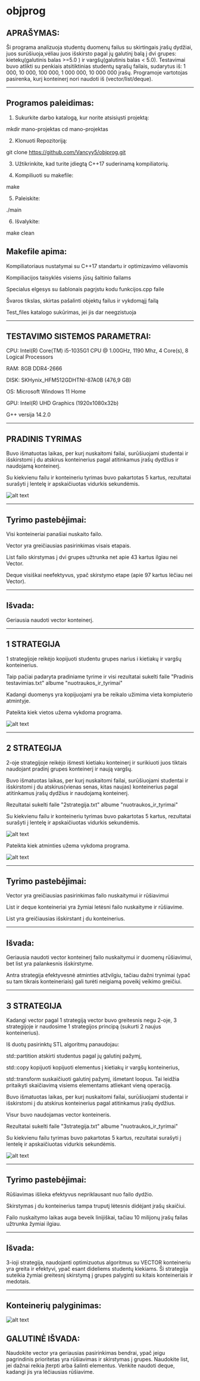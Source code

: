 # objprog

APRAŠYMAS:
---
Ši programa analizuoja studentų duomenų failus su skirtingais įrašų dydžiai, juos surūšiuoja,vėliau juos išskirsto pagal jų galutinį balą į dvi grupes: kietekų(galutinis balas >=5.0 ) ir vargšų(galutinis balas < 5.0). Testavimai buvo atlikti su  penkiais atsitiktinias studentų sąrašų failais, sudarytus iš: 1 000, 10 000, 100 000, 1 000 000, 10 000 000 įrašų. Programoje vartotojas pasirenka, kurį konteinerį nori naudoti iš (vector/list/deque).

-------------------------------------------------------------------------------------------------------
Programos paleidimas:
---
1. Sukurkite darbo katalogą, kur norite atsisiųsti projektą: 

mkdir mano-projektas
cd mano-projektas

2. Klonuoti Repozitoriją:    

 git clone https://github.com/Vancyy5/objprog.git


3. Užtikrinkite, kad turite įdiegtą C++17 suderinamą kompiliatorių.

4. Kompiliuoti su makefile:

 make

5. Paleiskite:

 ./main

6. Išvalykite:

 make clean


Makefile apima:
---
Kompiliatoriaus nustatymai su C++17 standartu ir optimizavimo vėliavomis

Kompiliacijos taisyklės visiems jūsų šaltinio failams

Specialus elgesys su šablonais pagrįstu kodu funkcijos.cpp faile

Švaros tikslas, skirtas pašalinti objektų failus ir vykdomąjį failą

Test_files katalogo sukūrimas, jei jis dar neegzistuoja

-------------------------------------------------------------------------------------------------------
TESTAVIMO SISTEMOS PARAMETRAI:
---
CPU: Intel(R) Core(TM) i5-1035G1 CPU @ 1.00GHz, 1190 Mhz, 4 Core(s), 8 Logical Processors

RAM: 8GB DDR4-2666 

DISK: SKHynix_HFM512GDHTNI-87A0B (476,9 GB)

OS: Microsoft Windows 11 Home

GPU: Intel(R) UHD Graphics (1920x1080x32b)

G++ versija 14.2.0

------------------------------------------------------------------------------------------------------
PRADINIS TYRIMAS
---
Buvo išmatuotas laikas, per kurį nuskaitomi failai, surūšiuojami studentai ir išskirstomi į du atskirus konteinerius pagal atitinkamus įrašų dydžius ir naudojamą konteinerį.

Su kiekvienu failu ir konteineriu tyrimas buvo pakartotas 5 kartus, rezultatai surašyti į lentelę ir apskaičiuotas vidurkis sekundėmis.

![alt text](https://github.com/Vancyy5/objprog/blob/v1.0/nuotraukos_ir_tyrimai/image.png)

--------------------------------------------------------------------------------------------------------------
Tyrimo pastebėjimai: 
---
Visi konteineriai panašiai nuskaito failo.

Vector yra greičiausias pasirinkimas visais etapais.

List failo skirstymas į dvi grupes užtrunka net apie 43 kartus ilgiau nei Vector.

Deque visiškai neefektyvus, ypač skirstymo etape (apie 97 kartus lėčiau nei Vector).

-------------------------------------------------------------------------------------------------------------
Išvada:
---
Geriausia naudoti vector konteinerį.
 
----------------------------------------------------------------------------------------------------------- 

1 STRATEGIJA
---
1 strategijoje reikėjo kopijuoti studentu grupes narius i kietiakų ir vargšų konteinerius.

Taip pačiai padaryta pradiniame tyrime ir visi rezultatai sukelti faile "Pradinis testavimias.txt" albume "nuotraukos_ir_tyrimai"

Kadangi duomenys yra kopijuojami yra be reikalo užimima vieta kompiuterio atmintyje. 

Pateikta kiek vietos užema vykdoma programa.

![alt text](https://github.com/Vancyy5/objprog/blob/v1.0/nuotraukos_ir_tyrimai/Screenshot%202025-03-21%20155630.png)


------------------------------------------------------------------------------------------------------------
2 STRATEGIJA
---
2-oje strategijoje reikėjo išmesti kietiaku konteinerį ir surikiuoti juos tiktais naudojant pradinį grupes konteinerį ir naują vargšų.

Buvo išmatuotas laikas, per kurį nuskaitomi failai, surūšiuojami studentai ir išskirstomi į du atskirus(vienas senas, kitas naujas) konteinerius pagal atitinkamus įrašų dydžius ir naudojamą konteinerį.

Rezultatai sukelti faile "2strategija.txt" albume "nuotraukos_ir_tyrimai"

Su kiekvienu failu ir konteineriu tyrimas buvo pakartotas 5 kartus, rezultatai surašyti į lentelę ir apskaičiuotas vidurkis sekundėmis.

![alt text](https://github.com/Vancyy5/objprog/blob/v1.0/nuotraukos_ir_tyrimai/image2.png)

Pateikta kiek atminties užema vykdoma programa.

![alt text](https://github.com/Vancyy5/objprog/blob/v1.0/nuotraukos_ir_tyrimai/Screenshot%202025-03-21%20162909.png)

--------------------------------------------------------------------------------------------------------------
Tyrimo pastebėjimai: 
---
Vector yra greičiausias pasirinkimas failo nuskaitymui ir rūšiavimui

List ir deque konteineriai yra žymiai letėsni failo nuskaityme ir rūšiavime.

List yra greičiausias išskirstant į du konteinerius.

-------------------------------------------------------------------------------------------------------------
Išvada:
---
Geriausia naudoti vector konteinerį failo nuskaitymui ir duomenų rūšiavimui, bet list yra palankesnis išskirstyme.

Antra strategija efektyvesnė atminties atžvilgiu, tačiau dažni trynimai (ypač su tam tikrais konteineriais) gali turėti neigiamą poveikį veikimo greičiui.

--------------------------------------------------------------------------------------------------------------
 3 STRATEGIJA
---
 Kadangi vector pagal 1 strategiją vector buvo greitesnis negu 2-oje,  3 strategijoje ir naudosime 1 strategijos principą (sukurti 2 naujus konteinerius).

 Iš duotų pasirinktų STL algoritmų panaudojau:
 
  std::partition atskirti studentus pagal jų galutinį pažymį,
  
  std::copy kopijuoti kopijuoti elementus į kietiakų ir vargšų konteinerius,

  std::transform suskaičiuoti galutinį pažymį, išmetant loopus. Tai leidžia pritaikyti skaičiavimą visiems elementams atliekant vieną operaciją.


Buvo išmatuotas laikas, per kurį nuskaitomi failai, surūšiuojami studentai ir išskirstomi į du atskirus konteinerius pagal atitinkamus įrašų dydžius.

Visur buvo naudojamas vector konteineris.

Rezultatai sukelti faile "3strategija.txt" albume "nuotraukos_ir_tyrimai"

Su kiekvienu failu tyrimas buvo pakartotas 5 kartus, rezultatai surašyti į lentelę ir apskaičiuotas vidurkis sekundėmis.

![alt text](https://github.com/Vancyy5/objprog/blob/v1.0/nuotraukos_ir_tyrimai/Screenshot%202025-03-21%20191536.png)

---------------------------------------------------------------------------
Tyrimo pastebėjimai:
---
Rūšiavimas išlieka efektyvus nepriklausant nuo failo dydžio.

Skirstymas į du konteinerius tampa truputį lėtesnis didėjant įrašų skaičiui.

Failo nuskaitymo laikas auga beveik linijiškai, tačiau 10 milijonų įrašų failas užtrunka žymiai ilgiau.

----------------------------------------------------------------------------
Išvada:
---
3-ioji strategija, naudojanti optimizuotus algoritmus su VECTOR konteineriu yra greita ir efektyvi, ypač esant dideliems studentų kiekiams. Ši strategija suteikia žymiai greitesnį skirstymą į grupes palyginti su kitais konteineriais ir medotais.

----------------------------------------------------------------------------
Konteinerių palyginimas:
---
![alt text](https://github.com/Vancyy5/objprog/blob/v1.0/nuotraukos_ir_tyrimai/Screenshot%202025-03-21%20200201.png)

GALUTINĖ IŠVADA:
---
Naudokite vector yra geriausias pasirinkimas bendrai, ypač jeigu pagrindinis prioritetas yra rūšiavimas ir skirstymas į grupes.
Naudokite list, jei dažnai reikia įterpti arba šalinti elementus.
Venkite naudoti deque, kadangi jis yra lėčiausias rūšiavime.

